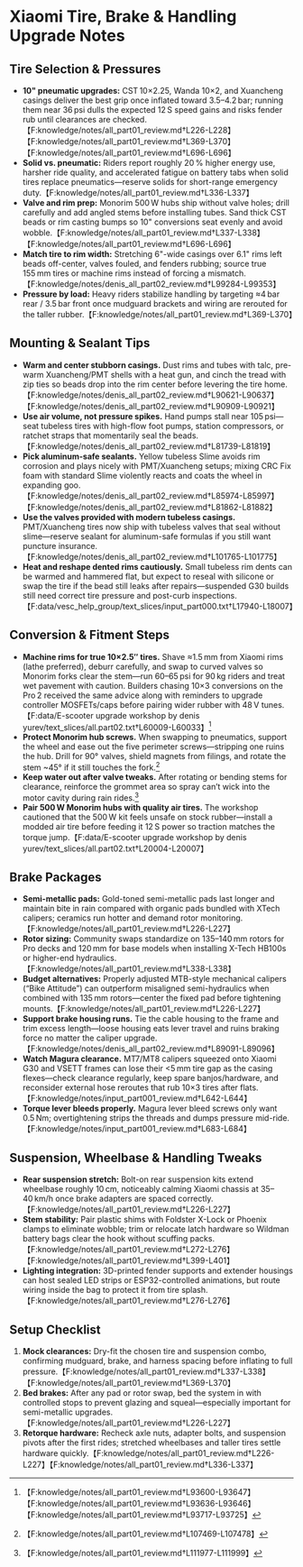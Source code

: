# Xiaomi Tire, Brake & Handling Upgrade Notes

## Tire Selection & Pressures
- **10" pneumatic upgrades:** CST 10×2.25, Wanda 10×2, and Xuancheng casings deliver the best grip once inflated toward 3.5–4.2 bar; running them near 36 psi dulls the expected 12 S speed gains and risks fender rub until clearances are checked.【F:knowledge/notes/all_part01_review.md†L226-L228】【F:knowledge/notes/all_part01_review.md†L369-L370】【F:knowledge/notes/all_part01_review.md†L696-L696】
- **Solid vs. pneumatic:** Riders report roughly 20 % higher energy use, harsher ride quality, and accelerated fatigue on battery tabs when solid tires replace pneumatics—reserve solids for short-range emergency duty.【F:knowledge/notes/all_part01_review.md†L336-L337】
- **Valve and rim prep:** Monorim 500 W hubs ship without valve holes; drill carefully and add angled stems before installing tubes. Sand thick CST beads or rim casting bumps so 10" conversions seat evenly and avoid wobble.【F:knowledge/notes/all_part01_review.md†L337-L338】【F:knowledge/notes/all_part01_review.md†L696-L696】
- **Match tire to rim width:** Stretching 6"-wide casings over 6.1" rims left beads off-center, valves fouled, and fenders rubbing; source true 155 mm tires or machine rims instead of forcing a mismatch.【F:knowledge/notes/denis_all_part02_review.md†L99284-L99353】
- **Pressure by load:** Heavy riders stabilize handling by targeting ≈4 bar rear / 3.5 bar front once mudguard brackets and wiring are rerouted for the taller rubber.【F:knowledge/notes/all_part01_review.md†L369-L370】

## Mounting & Sealant Tips
- **Warm and center stubborn casings.** Dust rims and tubes with talc, pre-warm Xuancheng/PMT shells with a heat gun, and cinch the tread with zip ties so beads drop into the rim center before levering the tire home.【F:knowledge/notes/denis_all_part02_review.md†L90621-L90637】【F:knowledge/notes/denis_all_part02_review.md†L90909-L90921】
- **Use air volume, not pressure spikes.** Hand pumps stall near 105 psi—seat tubeless tires with high-flow foot pumps, station compressors, or ratchet straps that momentarily seal the beads.【F:knowledge/notes/denis_all_part02_review.md†L81739-L81819】
- **Pick aluminum-safe sealants.** Yellow tubeless Slime avoids rim corrosion and plays nicely with PMT/Xuancheng setups; mixing CRC Fix foam with standard Slime violently reacts and coats the wheel in expanding goo.【F:knowledge/notes/denis_all_part02_review.md†L85974-L85997】【F:knowledge/notes/denis_all_part02_review.md†L81862-L81882】
- **Use the valves provided with modern tubeless casings.** PMT/Xuancheng tires now ship with tubeless valves that seal without slime—reserve sealant for aluminum-safe formulas if you still want puncture insurance.【F:knowledge/notes/denis_all_part02_review.md†L101765-L101775】
- **Heat and reshape dented rims cautiously.** Small tubeless rim dents can be warmed and hammered flat, but expect to reseal with silicone or swap the tire if the bead still leaks after repairs—suspended G30 builds still need correct tire pressure and post-curb inspections.【F:data/vesc_help_group/text_slices/input_part000.txt†L17940-L18007】

## Conversion & Fitment Steps
- **Machine rims for true 10×2.5″ tires.** Shave ≈1.5 mm from Xiaomi rims (lathe preferred), deburr carefully, and swap to curved valves so Monorim forks clear the stem—run 60–65 psi for 90 kg riders and treat wet pavement with caution. Builders chasing 10×3 conversions on the Pro 2 received the same advice along with reminders to upgrade controller MOSFETs/caps before pairing wider rubber with 48 V tunes.【F:data/E-scooter upgrade workshop by denis yurev/text_slices/all.part02.txt†L60009-L60033】[^lathe]
- **Protect Monorim hub screws.** When swapping to pneumatics, support the wheel and ease out the five perimeter screws—stripping one ruins the hub. Drill for 90° valves, shield magnets from filings, and rotate the stem ~45° if it still touches the fork.[^monorim-valve]
- **Keep water out after valve tweaks.** After rotating or bending stems for clearance, reinforce the grommet area so spray can’t wick into the motor cavity during rain rides.[^water-guard]
- **Pair 500 W Monorim hubs with quality air tires.** The workshop cautioned that the 500 W kit feels unsafe on stock rubber—install a modded air tire before feeding it 12 S power so traction matches the torque jump.【F:data/E-scooter upgrade workshop by denis yurev/text_slices/all.part02.txt†L20004-L20007】

## Brake Packages
- **Semi-metallic pads:** Gold-toned semi-metallic pads last longer and maintain bite in rain compared with organic pads bundled with XTech calipers; ceramics run hotter and demand rotor monitoring.【F:knowledge/notes/all_part01_review.md†L226-L227】
- **Rotor sizing:** Community swaps standardize on 135–140 mm rotors for Pro decks and 120 mm for base models when installing X-Tech HB100s or higher-end hydraulics.【F:knowledge/notes/all_part01_review.md†L338-L338】
- **Budget alternatives:** Properly adjusted MTB-style mechanical calipers (“Bike Attitude”) can outperform misaligned semi-hydraulics when combined with 135 mm rotors—center the fixed pad before tightening mounts.【F:knowledge/notes/all_part01_review.md†L226-L227】
- **Support brake housing runs.** Tie the cable housing to the frame and trim excess length—loose housing eats lever travel and ruins braking force no matter the caliper upgrade.【F:knowledge/notes/denis_all_part02_review.md†L89091-L89096】
- **Watch Magura clearance.** MT7/MT8 calipers squeezed onto Xiaomi G30 and VSETT frames can lose their <5 mm tire gap as the casing flexes—check clearance regularly, keep spare banjos/hardware, and reconsider external hose reroutes that rub 10×3 tires after flats.【F:knowledge/notes/input_part001_review.md†L642-L644】
- **Torque lever bleeds properly.** Magura lever bleed screws only want 0.5 Nm; overtightening strips the threads and dumps pressure mid-ride.【F:knowledge/notes/input_part001_review.md†L683-L684】

## Suspension, Wheelbase & Handling Tweaks
- **Rear suspension stretch:** Bolt-on rear suspension kits extend wheelbase roughly 10 cm, noticeably calming Xiaomi chassis at 35–40 km/h once brake adapters are spaced correctly.【F:knowledge/notes/all_part01_review.md†L226-L227】
- **Stem stability:** Pair plastic shims with Foldster X-Lock or Phoenix clamps to eliminate wobble; trim or relocate latch hardware so Wildman battery bags clear the hook without scuffing packs.【F:knowledge/notes/all_part01_review.md†L272-L276】【F:knowledge/notes/all_part01_review.md†L399-L401】
- **Lighting integration:** 3D-printed fender supports and extender housings can host sealed LED strips or ESP32-controlled animations, but route wiring inside the bag to protect it from tire splash.【F:knowledge/notes/all_part01_review.md†L276-L276】

## Setup Checklist
1. **Mock clearances:** Dry-fit the chosen tire and suspension combo, confirming mudguard, brake, and harness spacing before inflating to full pressure.【F:knowledge/notes/all_part01_review.md†L337-L338】【F:knowledge/notes/all_part01_review.md†L369-L370】
2. **Bed brakes:** After any pad or rotor swap, bed the system in with controlled stops to prevent glazing and squeal—especially important for semi-metallic upgrades.【F:knowledge/notes/all_part01_review.md†L226-L227】
3. **Retorque hardware:** Recheck axle nuts, adapter bolts, and suspension pivots after the first rides; stretched wheelbases and taller tires settle hardware quickly.【F:knowledge/notes/all_part01_review.md†L226-L227】【F:knowledge/notes/all_part01_review.md†L336-L337】

[^lathe]: 【F:knowledge/notes/all_part01_review.md†L93600-L93647】【F:knowledge/notes/all_part01_review.md†L93636-L93646】【F:knowledge/notes/all_part01_review.md†L93717-L93725】
[^monorim-valve]: 【F:knowledge/notes/all_part01_review.md†L107469-L107478】
[^water-guard]: 【F:knowledge/notes/all_part01_review.md†L111977-L111999】

